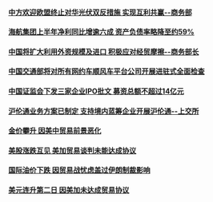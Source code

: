#### [中方欢迎欧盟终止对华光伏双反措施 实现互利共赢--商务部](../pages/vbc_homepagetopnews/idCNKCS1LI09F.md) 

#### [海航集团上半年净利同比增逾六成 资产负债率略降至约59%](../pages/vbc_homepagetopnews/idCNKCS1LI09B.md) 

#### [中国将扩大利用外资规模及进口 积极应对经贸摩擦--商务部长](../pages/vbc_homepagetopnews/idCNKCS1LI093.md) 

#### [中国交通部将对所有网约车顺风车平台公司开展进驻式全面检查](../pages/vbc_homepagetopnews/idCNKCS1LI08W.md) 

#### [中国证监会下发三家企业IPO批文 募资总额不超过14亿元](../pages/vbc_homepagetopnews/idCNKCS1LI08Q.md) 

#### [沪伦通业务方案已制定 支持境内蓝筹企业开展沪伦通--上交所](../pages/vbc_homepagetopnews/idCNKCS1LI08N.md) 

#### [金价攀升 因美中贸易前景恶化](../pages/vbc_homepagetopnews/idCNKCS1LG2YN.md) 

#### [美股涨跌互见 美加贸易谈判未能达成协议](../pages/vbc_homepagetopnews/idCNKCS1LG2YL.md) 

#### [国际油价下跌 因贸易战忧虑盖过伊朗制裁影响](../pages/vbc_homepagetopnews/idCNKCS1LG2YJ.md) 

#### [美元连升第二日 因美加未达成贸易协议](../pages/vbc_homepagetopnews/idCNKCS1LG2YH.md) 

